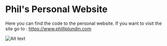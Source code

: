 # Phil's Personal Website

Here you can find the code to the personal website. If you want to visit the site go to : https://www.philliplundin.com

![Alt text](./assets/img/website_image.png "Preview of site")
